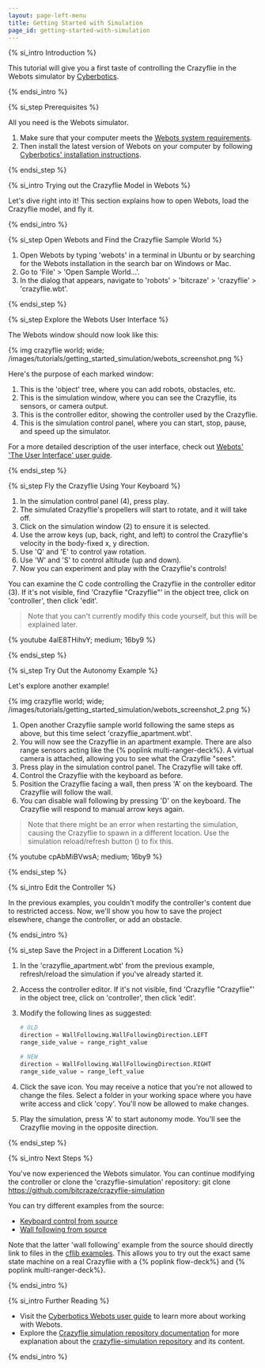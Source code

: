 ```yaml
---
layout: page-left-menu
title: Getting Started with Simulation
page_id: getting-started-with-simulation
---
```


{% si_intro Introduction %}

This tutorial will give you a first taste of controlling the Crazyflie in the Webots simulator by [Cyberbotics](https://cyberbotics.com/).

{% endsi_intro %}

{% si_step Prerequisites %}

All you need is the Webots simulator.

1. Make sure that your computer meets the [Webots system requirements](https://cyberbotics.com/doc/guide/system-requirements).
2. Then install the latest version of Webots on your computer by following [Cyberbotics' installation instructions](https://cyberbotics.com/doc/guide/installing-webots).

{% endsi_step %}

{% si_intro Trying out the Crazyflie Model in Webots %}

Let's dive right into it! This section explains how to open Webots, load the Crazyflie model, and fly it.

{% endsi_intro %}

{% si_step Open Webots and Find the Crazyflie Sample World %}

1. Open Webots by typing 'webots' in a terminal in Ubuntu or by searching for the Webots installation in the search bar on Windows or Mac.
2. Go to 'File' > 'Open Sample World...'.
3. In the dialog that appears, navigate to 'robots' > 'bitcraze' > 'crazyflie' > 'crazyflie.wbt'.

{% endsi_step %}

{% si_step Explore the Webots User Interface %}

The Webots window should now look like this:

{% img crazyflie world; wide; /images/tutorials/getting_started_simulation/webots_screenshot.png %}

Here's the purpose of each marked window:
1. This is the 'object' tree, where you can add robots, obstacles, etc.
2. This is the simulation window, where you can see the Crazyflie, its sensors, or camera output.
3. This is the controller editor, showing the controller used by the Crazyflie.
4. This is the simulation control panel, where you can start, stop, pause, and speed up the simulator.

For a more detailed description of the user interface, check out [Webots' 'The User Interface' user guide](https://cyberbotics.com/doc/guide/the-user-interface).

{% endsi_step %}

{% si_step Fly the Crazyflie Using Your Keyboard %}

1. In the simulation control panel (4), press play.
2. The simulated Crazyflie's propellers will start to rotate, and it will take off.
3. Click on the simulation window (2) to ensure it is selected.
4. Use the arrow keys (up, back, right, and left) to control the Crazyflie's velocity in the body-fixed x, y direction.
5. Use 'Q' and 'E' to control yaw rotation.
6. Use 'W' and 'S' to control altitude (up and down).
7. Now you can experiment and play with the Crazyflie's controls!

You can examine the C code controlling the Crazyflie in the controller editor (3). If it's not visible, find 'Crazyflie "Crazyflie"' in the object tree, click on 'controller', then click 'edit'.

> Note that you can't currently modify this code yourself, but this will be explained later.

{% youtube 4alE8THihvY; medium; 16by9 %}

{% endsi_step %}

{% si_step Try Out the Autonomy Example %}

Let's explore another example!

{% img crazyflie world; wide; /images/tutorials/getting_started_simulation/webots_screenshot_2.png %}

1. Open another Crazyflie sample world following the same steps as above, but this time select 'crazyflie_apartment.wbt'.
2. You will now see the Crazyflie in an apartment example. There are also range sensors acting like the {% poplink multi-ranger-deck%}. A virtual camera is attached, allowing you to see what the Crazyflie "sees".
3. Press play in the simulation control panel. The Crazyflie will take off.
4. Control the Crazyflie with the keyboard as before.
5. Position the Crazyflie facing a wall, then press 'A' on the keyboard. The Crazyflie will follow the wall.
6. You can disable wall following by pressing 'D' on the keyboard. The Crazyflie will respond to manual arrow keys again.

> Note that there might be an error when restarting the simulation, causing the Crazyflie to spawn in a different location. Use the simulation reload/refresh button (<i class="fa fa-refresh"></i>) to fix this.

{% youtube cpAbMiBVwsA; medium; 16by9 %}

{% endsi_step %}

{% si_intro Edit the Controller %}

In the previous examples, you couldn't modify the controller's content due to restricted access. Now, we'll show you how to save the project elsewhere, change the controller, or add an obstacle.

{% endsi_intro %}

{% si_step Save the Project in a Different Location %}

1. In the 'crazyflie_apartment.wbt' from the previous example, refresh/reload the simulation if you've already started it.
2. Access the controller editor. If it's not visible, find 'Crazyflie "Crazyflie"' in the object tree, click on 'controller', then click 'edit'.
3. Modify the following lines as suggested:

    ```python
    # OLD
    direction = WallFollowing.WallFollowingDirection.LEFT
    range_side_value = range_right_value

    # NEW
    direction = WallFollowing.WallFollowingDirection.RIGHT
    range_side_value = range_left_value
    ```

4. Click the save icon. You may receive a notice that you're not allowed to change the files. Select a folder in your working space where you have write access and click 'copy'. You'll now be allowed to make changes.
5. Play the simulation, press 'A' to start autonomy mode. You'll see the Crazyflie moving in the opposite direction.

{% endsi_step %}

{% si_intro Next Steps %}

You've now experienced the Webots simulator. You can continue modifying the controller or clone the 'crazyflie-simulation' repository:
    git clone https://github.com/bitcraze/crazyflie-simulation

You can try different examples from the source:

* [Keyboard control from source](https://www.bitcraze.io/documentation/repository/crazyflie-simulation/main/user_guides/webots_wall_following/)
* [Wall following from source](https://www.bitcraze.io/documentation/repository/crazyflie-simulation/main/user_guides/webots_wall_following/)

Note that the latter 'wall following' example from the source should directly link to files in the [cflib examples](https://github.com/bitcraze/crazyflie-lib-python). This allows you to try out the exact same state machine on a real Crazyflie with a {% poplink flow-deck%} and {% poplink multi-ranger-deck%}.

{% endsi_intro %}

{% si_intro Further Reading %}

* Visit the [Cyberbotics Webots user guide](https://cyberbotics.com/doc/guide/) to learn more about working with Webots.
* Explore the [Crazyflie simulation repository documentation](https://www.bitcraze.io/documentation/repository/crazyflie-simulation/main/) for more explanation about the [crazyflie-simulation repository](https://github.com/bitcraze/crazyflie-simulation) and its content.

{% endsi_intro %}
